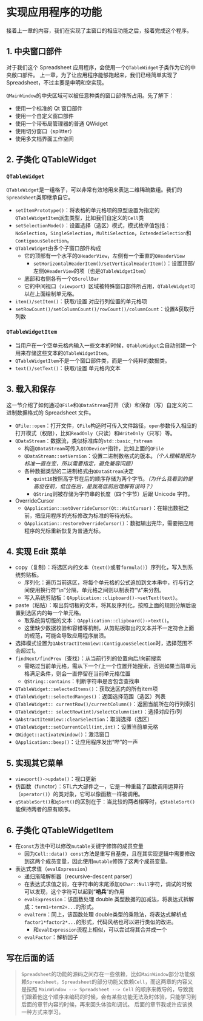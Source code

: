 # 实现应用程序的功能
接着上一章的内容，我们在实现了主窗口的相应功能之后，接着完成这个程序。

## 1. 中央窗口部件
对于我们这个 Spreadsheet 应用程序，会使用一个`QTableWidget`子类作为它的中央敞口部件。
上一章，为了让应用程序能够跑起来，我们已经简单实现了 Spreadsheet，不过主要是申明和空实现。

`QMainWindow`的中央区域可以被任意种类的窗口部件所占用。先了解下：
+ 使用一个标准的 Qt 窗口部件
+ 使用一个自定义窗口部件
+ 使用一个带布局管理器的普通 QWidget
+ 使用切分窗口（splitter）
+ 使用多文档界面工作空间

## 2. 子类化 QTableWidget
### `QTableWidget`
`QTableWidget`是一组格子，可以非常有效地用来表达二维稀疏数组。我们的`Spreadsheet`类即继承自它。
+ `setItemPrototype()`：将表格的单元格项的原型设置为指定的`QTableWidgetItem`派生类型，比如我们自定义的`Cell`类
+ `setSelectionMode()`：设置选择（选区）模式，模式枚举值包括：`NoSelection`，`SingleSelection`，`MultiSelection`，`ExtendedSelection`和`ContiguousSelection`。
+ `QTableWidget`由多个子窗口部件构成
  + 它的顶部有一个水平的`QHeaderView`，左侧有一个垂直的`QHeaderView`
    + `setHorizontalHeaderItem()/setVerticalHeaderItem()`：设置顶部/左侧`QHeaderView`的项（也是`QTableWidgetItem`）
  + 底部和右侧各有一个`QScrollBar`
  + 它的中间视口（`viewport`）区域被特殊窗口部件所占用，`QTableWidget`可以在上面绘制单元格。
+ `item()/setItem()`：获取/设置 对应行列位置的单元格项
+ `setRowCount()/setColumnCount()/rowCount()/columnCount`：设置&获取行列数

### `QTableWidgetItem`
+ 当用户在一个空单元格内输入一些文本的时候，`QTableWidget`会自动创建一个用来存储这些文本的`QTableWidgetItem`。
+ `QTableWidgetItem`不是一个窗口部件类，而是一个纯粹的数据类。
+ `text()/setText()`：获取/设置 单元格内文本

## 3. 载入和保存
这一节介绍了如何通过`QFile`和`QDataStream`打开（读）和保存（写）自定义的二进制数据格式的 Spreadsheet 文件。
+ `QFile::open`：打开文件，`QFile`构造时可传入文件路径，`open`参数传入相应的打开模式（权限），比如`ReadOnly`（只读）和`WriteOnly`（只写）等。
+ `QDataStream`：数据流，类似标准库的`std::basic_fstream`
  + 构造`QDataStream`可传入`QIODevice*`指针，比如上面的`QFile`
  + `QDataStream::setVersion`：设置二进制数格式的版本。*（个人理解是因为标准一直在变，所以需要指定，避免兼容问题）*
  + 各种数据类型的二进制格式由`QDataStream`决定
    + `quint16`按照高字节在后的顺序存储为两个字节。*（为什么我看到的是高位在前，低位在后，是我高低前后理解有误吗？）*
    + `QString`则被存储为字符串的长度（四个字节）后跟 Unicode 字符。
+ OverrideCursor
  + `QApplication::setOverrideCursor(Qt::WaitCursor)`：在输出数据之前，把应用程序的光标修改为标准的等待光标。
  + `QApplication::restoreOverrideCursor()`：数据输出完毕，需要把应用程序的光标重新恢复为普通光标。

## 4. 实现 Edit 菜单
+ copy（复制）：将选区内的文本（`text()`或者`formula()`）序列化，写入到系统剪贴板。
  + 序列化：遍历当前选区，将每个单元格的公式追加到文本串中，行与行之间使用换行符“\n”分隔，单元格之间则以制表符“\t”来分割。
  + 写入系统剪贴板：`QApplication::clipboard()->setText(text)`。
+ paste（粘贴）：取出剪切板的文本，将其反序列化，按照上面的规则分解后设置到选区内的每一个单元格。 
  + 取系统剪切版的文本：`QApplication::clipboard()->text()`。
  + 这里缺少数据校验和容错等机制，从剪贴板取出的文本并不一定符合上面的规范，可能会导致应用程序崩溃。
+ 选择模式设置为`QAbstractItemView::ContiguousSelection`时，选择范围不会超过1。
+ `findNext/findPrev`（查找）：从当前行列的位置向后/向前搜索
  + 需略过当前单元格，需从下一个/上一个位置开始搜索，否则如果当前单元格满足条件，则会一直停留在当前单元格位置
  + `QString::contains`：判断字符串是否包含查找串
+ `QTableWidget::selectedItems()`：获取选区内的所有item项
+ `QTableWidget::selectedRanges()`：返回选择范围（选区）列表
+ `QTableWidget:: currentRow()/currentColumn()`：返回当前所在的行列索引
+ `QTableWidget:: selectRow(int)/selectColumn(int)`：选择对应行/列
+ `QAbstractItemView::clearSelection`：取消选择（选区）
+ `QTableWidget::setCurrentCell(int,int)`：设置当前单元格
+ `QWidget::activateWindow()`：激活窗口
+ `QApplication::beep()`：让应用程序发出“哔”的一声

## 5. 实现其它菜单
+ `viewport()->update()`：视口更新
+ 仿函数（functor）：STL六大部件之一，它是一种重载了函数调用运算符（`operator()`）的类对象，它可以像函数一样被调用。
+ `qStableSort()`和`qSort()`的区别在于：当比较的两者相等时，`qStableSort()`能保持两者的原有顺序。

## 6. 子类化 QTableWidgetItem
+ 在`const`方法中可以修改`mutable`关键字修饰的成员变量
  + 因为`Cell::data() const`方法是重写自基类，且在其实现逻辑中需要修改到这两个成员变量，因此使用`mutable`修饰了这两个成员变量。
+ 表达式求值（`evalExpression`）
  + 递归渐降解析器（recursive-descent parser）
  + 在表达式求值之前，在字符串的末尾添加`QChar::Null`字符，调试的时候可以发现，这个字符可以起到“**哨兵**”的作用
  + `evalExpression`：该函数处理 double 类型数据的加减法，将表达式拆解成：`term1+term2+...`的形式。
  + `evalTerm`：同上，该函数处理 double类型的乘除法，将表达式解析成`factor1*factor2*...`的形式，代码风格也可以进行类似的改进。
    + 和`evalExpression`流程上相似，可以尝试将其合并成一个
  + `evalFactor`：解析因子

## 写在后面的话
> `Spreadsheet`的功能的源码之间存在一些依赖，比如`MainWindow`部分功能依赖`Spreadsheet`，`Spreadsheet`的部分功能又依赖`Cell`，而这两章的内容又是按照 `MainWindow --> Spreadsheet --> Cell` 的顺序来教导的，导致我们跟着他这个顺序来编码的时候，会有某些功能无法及时体验，只能学习到后面的章节内容的时候，再来回头体验和调试。
后面的章节我或许应该换一种方式来学习。